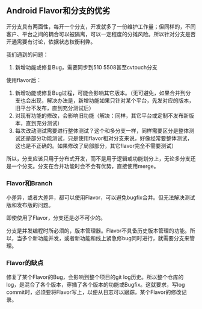 ## Android Flavor和分支的优劣

开分支具有两面性，每开一个分支，开发就多了一份维护工作量；但同样的，不同客户、平台之间的耦合可以被隔离，可以一定程度的分摊风险。所以针对分支是否开通需要有讨论，依据状态权衡利弊。


我们遇到的问题：
1. 新增功能或修复Bug，需要同步到510 5508甚至cvtouch分支



使用flavor后：
1. 新增功能或修复Bug过程，可能会影响其它版本。（无可避免，如果合并到分支也会出现，解决办法是，新增功能如果只针对某个平台，先发对应的版本，旧平台不发布，直到充分测试后）
2. 对现有功能的修改，会影响旧功能（解决：同样，其它平台或定制不发布新版本，直到充分测试）
3. 每次改动测试需要进行整体测试？这个和多分支一样，同样需要区分是整体测试还是部分功能测试，只是使用flavor相对分支来说，好像经常要整体测试，这也是不正确的。如果修改了局部部分，其它flavor完全不需要测试）

所以，分支应该只用于分布式开发，而不是用于逻辑或功能划分上，无论多分支还是一个分支。分支在合并功能时会不会有优势，直接使用merge。

### Flavor和Branch

小差异，或者大差异，都可以使用Flavor，可以避免bugfix合并。但无法解决测试版和发布版的问题。

即使使用了Flavor，分支还是必不可少的。

分支是并发编程时所必须的，版本管理器。Flavor不具备历史版本管理的功能。所以，当多个新功能并发，或者新功能和线上紧急修bug同时进行，就需要分支来管理。

### Flavor的缺点

修复了某个Flavor的Bug，会影响到整个项目的git log历史。所以整个仓库的log，是混合了各个版本，穿插了各个版本的功能或Bugfix。这就要求，写log commit时，必须要将Flavor写上，以便从日志可以跟踪，某个Flavor的修改记录。
